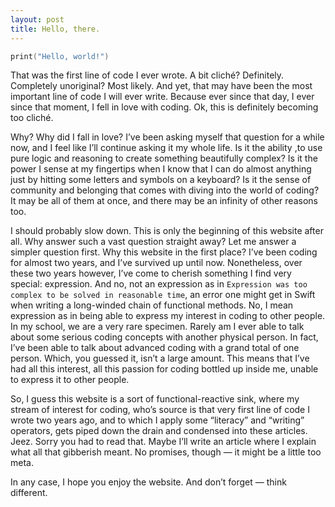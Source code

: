 ```yaml
---
layout: post
title: Hello, there.
---
```

```swift
print("Hello, world!")
```

That was the first line of code I ever wrote. A bit cliché? Definitely. Completely unoriginal? Most likely. And yet, that may have been the most important line of code I will ever write. Because ever since that day, I ever since that moment, I fell in love with coding. Ok, this is definitely becoming too cliché. 

Why? Why did I fall in love? I’ve been asking myself that question for a while now, and I feel like I’ll continue asking it my whole life. Is it the ability ,to use pure logic and reasoning to create something beautifully complex? Is it the power I sense at my fingertips when I know that I can do almost anything just by hitting some letters and symbols on a keyboard? Is it the sense of community and belonging that comes with diving into the world of coding? It may be all of them at once, and there may be an infinity of other reasons too.

I should probably slow down. This is only the beginning of this website after all. Why answer such a vast question straight away? Let me answer a simpler question first. Why this website in the first place? I’ve been coding for almost two years, and I’ve survived up until now. Nonetheless, over these two years however, I’ve come to cherish something I find very special: expression. And no, not an expression as in `Expression was too complex to be solved in reasonable time`, an error one might get in Swift when writing a long-winded chain of functional methods. No, I mean expression as in being able to express my interest in coding to other people. In my school, we are a very rare specimen. Rarely am I ever able to talk about some serious coding concepts with another physical person. In fact, I’ve been able to talk about advanced coding with a grand total of one person. Which, you guessed it, isn’t a large amount. This means that I’ve had all this interest, all this passion for coding bottled up inside me, unable to express it to other people.

So, I guess this website is a sort of functional-reactive sink, where my stream of interest for coding, who’s source is that very first line of code I wrote two years ago, and to which I apply some “literacy” and “writing” operators, gets piped down the drain and condensed into these articles. Jeez. Sorry you had to read that. Maybe I’ll write an article where I explain what all that gibberish meant. No promises, though — it might be a little too meta. 

In any case, I hope you enjoy the website. And don’t forget — think different.
